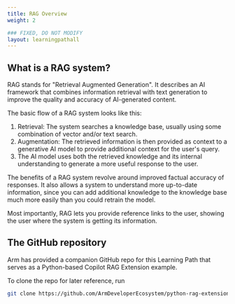```yaml
---
title: RAG Overview
weight: 2

### FIXED, DO NOT MODIFY
layout: learningpathall
---
```


## What is a RAG system?

RAG stands for "Retrieval Augmented Generation". It describes an AI framework that combines information retrieval with text generation to improve the quality and accuracy of AI-generated content.

The basic flow of a RAG system looks like this:

1. Retrieval: The system searches a knowledge base, usually using some combination of vector and/or text search.
2. Augmentation: The retrieved information is then provided as context to a generative AI model to provide additional context for the user's query.
3. The AI model uses both the retrieved knowledge and its internal understanding to generate a more useful response to the user.

The benefits of a RAG system revolve around improved factual accuracy of responses. It also allows a system to understand more up-to-date information, since you can add additional knowledge to the knowledge base much more easily than you could retrain the model.

Most importantly, RAG lets you provide reference links to the user, showing the user where the system is getting its information.

## The GitHub repository

Arm has provided a companion GitHub repo for this Learning Path that serves as a Python-based Copilot RAG Extension example.

To clone the repo for later reference, run

```bash
git clone https://github.com/ArmDeveloperEcosystem/python-rag-extension.git
```